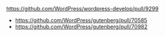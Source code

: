 https://github.com/WordPress/wordpress-develop/pull/9299

* https://github.com/WordPress/gutenberg/pull/70585
* https://github.com/WordPress/gutenberg/pull/70982